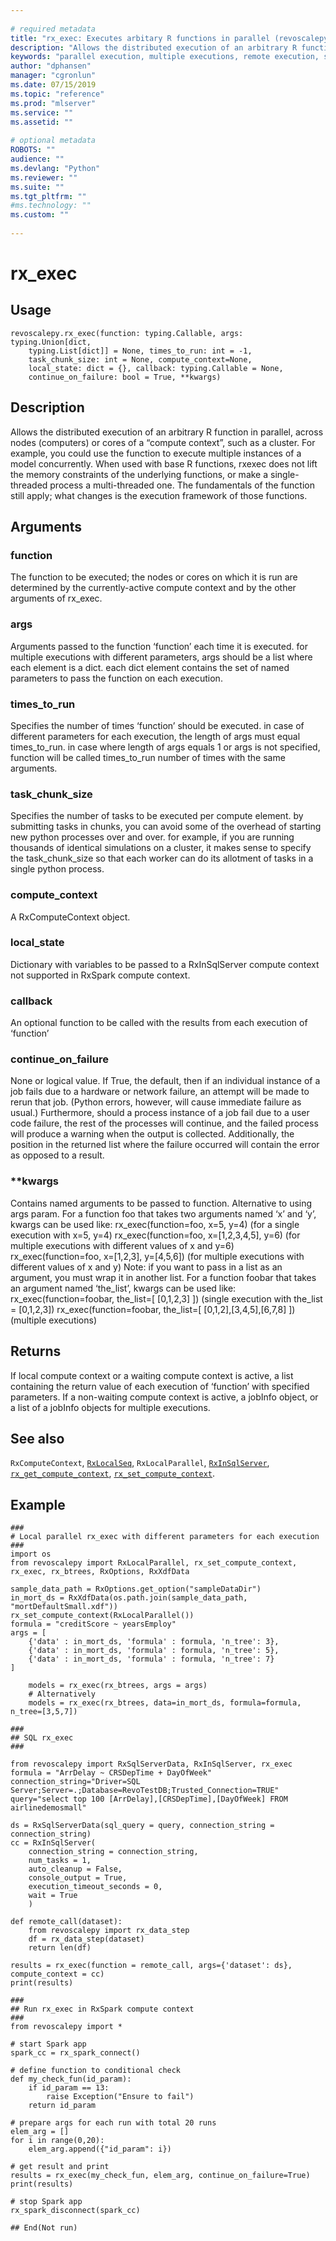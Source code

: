 ```yaml
--- 
 
# required metadata 
title: "rx_exec: Executes arbitary R functions in parallel (revoscalepy)" 
description: "Allows the distributed execution of an arbitrary R function in parallel, across nodes (computers) or cores of a “compute context”, such as a cluster. For example, you could use the function to execute multiple instances of a model concurrently. When used with base R functions, rxexec does not lift the memory constraints of the underlying functions, or make a single-threaded process a multi-threaded one. The fundamentals of the function still apply; what changes is the execution framework of those functions." 
keywords: "parallel execution, multiple executions, remote execution, sql" 
author: "dphansen" 
manager: "cgronlun" 
ms.date: 07/15/2019
ms.topic: "reference" 
ms.prod: "mlserver" 
ms.service: "" 
ms.assetid: "" 
 
# optional metadata 
ROBOTS: "" 
audience: "" 
ms.devlang: "Python" 
ms.reviewer: "" 
ms.suite: "" 
ms.tgt_pltfrm: "" 
#ms.technology: "" 
ms.custom: "" 
 
---
```


# rx_exec


 


## Usage



```
revoscalepy.rx_exec(function: typing.Callable, args: typing.Union[dict,
    typing.List[dict]] = None, times_to_run: int = -1,
    task_chunk_size: int = None, compute_context=None,
    local_state: dict = {}, callback: typing.Callable = None,
    continue_on_failure: bool = True, **kwargs)
```





## Description

Allows the distributed execution of an arbitrary R function in parallel, across nodes
(computers) or cores of a “compute context”, such as a cluster. For example, you could
use the function to execute multiple instances of a model concurrently. When used with
base R functions, rxexec does not lift the memory constraints of the underlying functions,
or make a single-threaded process a multi-threaded one. The fundamentals of the function
still apply; what changes is the execution framework of those functions.


## Arguments


### function

The function to be executed; the nodes or cores on which it
is run are determined by the currently-active compute context and by the
other arguments of rx_exec.


### args

Arguments passed to the function ‘function’ each time it is executed.
for multiple executions with different parameters, args should be a list where each element is a dict.
each dict element contains the set of named parameters to pass the function on each execution.


### times_to_run

Specifies the number of times ‘function’ should be executed. in
case of different parameters for each execution, the length of args must equal
times_to_run. in case where length of args equals 1 or args is not specified,
function will be called times_to_run number of times with the same arguments.


### task_chunk_size

Specifies the number of tasks to be executed per compute element. by submitting tasks
in chunks, you can avoid some of the overhead of starting new python processes over and over. for example,
if you are running thousands of identical simulations on a cluster, it makes sense to specify the
task_chunk_size so that each worker can do its allotment of tasks in a single python process.


### compute_context

A RxComputeContext object.


### local_state

Dictionary with variables to be passed to a RxInSqlServer compute context
not supported in RxSpark compute context.


### callback

An optional function to be called with the results from each execution
of ‘function’


### continue_on_failure

None or logical value. If True, the default, then if an
individual instance of a job fails due to a hardware or network failure, an
attempt will be made to rerun that job. (Python errors, however, will cause
immediate failure as usual.) Furthermore, should a process instance of a job
fail due to a user code failure, the rest of the processes will continue, and
the failed process will produce a warning when the output is collected.
Additionally, the position in the returned list where the failure occurred will
contain the error as opposed to a result.


### **kwargs

Contains named arguments to be passed to function. Alternative to using args param.
For a function foo that takes two arguments named ‘x’ and ‘y’, kwargs can be used like:
rx_exec(function=foo, x=5, y=4) (for a single execution with x=5, y=4)
rx_exec(function=foo, x=[1,2,3,4,5], y=6) (for multiple executions with different values of x and y=6)
rx_exec(function=foo, x=[1,2,3], y=[4,5,6]) (for multiple executions with different values of x and y)
Note: if you want to pass in a list as an argument, you must wrap it in another list. For a function foobar
that takes an argument named ‘the_list’, kwargs can be used like:
rx_exec(function=foobar, the_list=[ [0,1,2,3] ]) (single execution with the_list = [0,1,2,3])
rx_exec(function=foobar, the_list=[ [0,1,2],[3,4,5],[6,7,8] ]) (multiple executions)


## Returns

If local compute context or a waiting compute context is active, a list containing the return
value of each execution of ‘function’ with specified parameters. If a non-waiting compute context is active, a jobInfo
object, or a list of a jobInfo objects for multiple executions.


## See also

`RxComputeContext`,
[`RxLocalSeq`](RxLocalSeq.md),
`RxLocalParallel`,
[`RxInSqlServer`](RxInSqlServer.md),
[`rx_get_compute_context`](rx-get-compute-context.md),
[`rx_set_compute_context`](rx-set-compute-context.md).


## Example



```
###
# Local parallel rx_exec with different parameters for each execution
###
import os
from revoscalepy import RxLocalParallel, rx_set_compute_context, rx_exec, rx_btrees, RxOptions, RxXdfData

sample_data_path = RxOptions.get_option("sampleDataDir")
in_mort_ds = RxXdfData(os.path.join(sample_data_path, "mortDefaultSmall.xdf"))
rx_set_compute_context(RxLocalParallel())
formula = "creditScore ~ yearsEmploy"
args = [
    {'data' : in_mort_ds, 'formula' : formula, 'n_tree': 3},
    {'data' : in_mort_ds, 'formula' : formula, 'n_tree': 5},
    {'data' : in_mort_ds, 'formula' : formula, 'n_tree': 7}
]

    models = rx_exec(rx_btrees, args = args)
    # Alternatively
    models = rx_exec(rx_btrees, data=in_mort_ds, formula=formula, n_tree=[3,5,7])

###
## SQL rx_exec
###

from revoscalepy import RxSqlServerData, RxInSqlServer, rx_exec
formula = "ArrDelay ~ CRSDepTime + DayOfWeek"
connection_string="Driver=SQL Server;Server=.;Database=RevoTestDB;Trusted_Connection=TRUE"
query="select top 100 [ArrDelay],[CRSDepTime],[DayOfWeek] FROM airlinedemosmall"

ds = RxSqlServerData(sql_query = query, connection_string = connection_string)
cc = RxInSqlServer(
    connection_string = connection_string,
    num_tasks = 1,
    auto_cleanup = False,
    console_output = True,
    execution_timeout_seconds = 0,
    wait = True
    )

def remote_call(dataset):
    from revoscalepy import rx_data_step
    df = rx_data_step(dataset)
    return len(df)

results = rx_exec(function = remote_call, args={'dataset': ds}, compute_context = cc)
print(results)

###
## Run rx_exec in RxSpark compute context
###
from revoscalepy import *

# start Spark app
spark_cc = rx_spark_connect()

# define function to conditional check
def my_check_fun(id_param):
    if id_param == 13:
        raise Exception("Ensure to fail")
    return id_param

# prepare args for each run with total 20 runs
elem_arg = []
for i in range(0,20):
    elem_arg.append({"id_param": i})

# get result and print
results = rx_exec(my_check_fun, elem_arg, continue_on_failure=True)
print(results)

# stop Spark app
rx_spark_disconnect(spark_cc)

## End(Not run)
```

